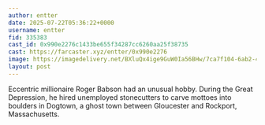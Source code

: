 ```yaml
---
author: entter
date: 2025-07-22T05:36:22+0000
username: entter
fid: 335383
cast_id: 0x990e2276c1433be655f34287cc6260aa25f38735
cast: https://farcaster.xyz/entter/0x990e2276
image: https://imagedelivery.net/BXluQx4ige9GuW0Ia56BHw/7ca7f104-6ab2-402a-1633-0ba01a9d5500/original
layout: post
---
```

Eccentric millionaire Roger Babson had an unusual hobby. During the Great Depression, he hired unemployed stonecutters to carve mottoes into boulders in Dogtown, a ghost town between Gloucester and Rockport, Massachusetts.  

<img src='https://imagedelivery.net/BXluQx4ige9GuW0Ia56BHw/7ca7f104-6ab2-402a-1633-0ba01a9d5500/original' alt='' referrerpolicy='no-referrer'/>